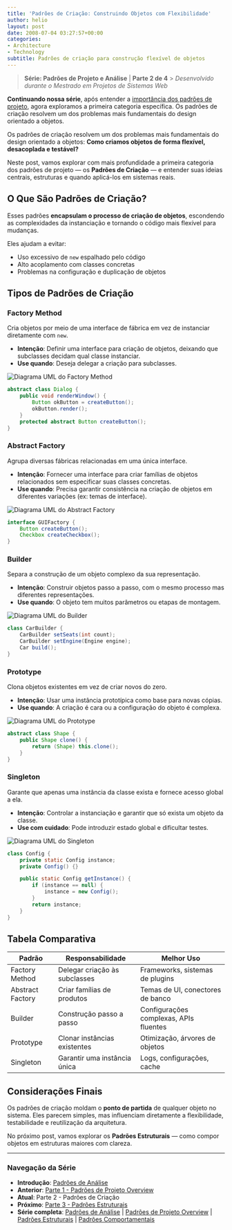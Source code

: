 ```yaml
---
title: 'Padrões de Criação: Construindo Objetos com Flexibilidade'
author: helio
layout: post
date: 2008-07-04 03:27:57+00:00
categories:
- Architecture
- Technology
subtitle: Padrões de criação para construção flexível de objetos
---
```


> **Série: Padrões de Projeto e Análise** | **Parte 2 de 4** > _Desenvolvido durante o Mestrado em Projetos de Sistemas Web_

**Continuando nossa série**, após entender a [importância dos padrões de projeto](../2008-07-02-padroes-de-projeto-detalhado/), agora exploramos a primeira categoria específica. Os padrões de criação resolvem um dos problemas mais fundamentais do design orientado a objetos.

Os padrões de criação resolvem um dos problemas mais fundamentais do design orientado a objetos:
**Como criamos objetos de forma flexível, desacoplada e testável?**

Neste post, vamos explorar com mais profundidade a primeira categoria dos padrões de projeto — os **Padrões de Criação** — e entender suas ideias centrais, estruturas e quando aplicá-los em sistemas reais.

## O Que São Padrões de Criação?

Esses padrões **encapsulam o processo de criação de objetos**, escondendo as complexidades da instanciação e tornando o código mais flexível para mudanças.

Eles ajudam a evitar:

- Uso excessivo de `new` espalhado pelo código
- Alto acoplamento com classes concretas
- Problemas na configuração e duplicação de objetos

## Tipos de Padrões de Criação

### Factory Method

Cria objetos por meio de uma interface de fábrica em vez de instanciar diretamente com `new`.

- **Intenção**: Definir uma interface para criação de objetos, deixando que subclasses decidam qual classe instanciar.
- **Use quando**: Deseja delegar a criação para subclasses.

<img src="/uploads/2008/07/factory-method-pattern.png" alt="Diagrama UML do Factory Method" class="creational-pattern-img">

```java
abstract class Dialog {
    public void renderWindow() {
        Button okButton = createButton();
        okButton.render();
    }
    protected abstract Button createButton();
}
```

### Abstract Factory

Agrupa diversas fábricas relacionadas em uma única interface.

- **Intenção**: Fornecer uma interface para criar famílias de objetos relacionados sem especificar suas classes concretas.
- **Use quando**: Precisa garantir consistência na criação de objetos em diferentes variações (ex: temas de interface).

<img src="/uploads/2008/07/abstract-factory-pattern.png" alt="Diagrama UML do Abstract Factory" class="creational-pattern-img">

```java
interface GUIFactory {
    Button createButton();
    Checkbox createCheckbox();
}
```

### Builder

Separa a construção de um objeto complexo da sua representação.

- **Intenção**: Construir objetos passo a passo, com o mesmo processo mas diferentes representações.
- **Use quando**: O objeto tem muitos parâmetros ou etapas de montagem.

<img src="/uploads/2008/07/builder-pattern.png" alt="Diagrama UML do Builder" class="creational-pattern-img">

```java
class CarBuilder {
    CarBuilder setSeats(int count);
    CarBuilder setEngine(Engine engine);
    Car build();
}
```

### Prototype

Clona objetos existentes em vez de criar novos do zero.

- **Intenção**: Usar uma instância prototípica como base para novas cópias.
- **Use quando**: A criação é cara ou a configuração do objeto é complexa.

<img src="/uploads/2008/07/prototype-pattern.png" alt="Diagrama UML do Prototype" class="creational-pattern-img">

```java
abstract class Shape {
    public Shape clone() {
        return (Shape) this.clone();
    }
}
```

### Singleton

Garante que apenas uma instância da classe exista e fornece acesso global a ela.

- **Intenção**: Controlar a instanciação e garantir que só exista um objeto da classe.
- **Use com cuidado**: Pode introduzir estado global e dificultar testes.

<img src="/uploads/2008/07/singleton-pattern.png" alt="Diagrama UML do Singleton" class="creational-pattern-img">

```java
class Config {
    private static Config instance;
    private Config() {}

    public static Config getInstance() {
        if (instance == null) {
            instance = new Config();
        }
        return instance;
    }
}
```

## Tabela Comparativa

| Padrão           | Responsabilidade              | Melhor Uso                             |
| ---------------- | ----------------------------- | -------------------------------------- |
| Factory Method   | Delegar criação às subclasses | Frameworks, sistemas de plugins        |
| Abstract Factory | Criar famílias de produtos    | Temas de UI, conectores de banco       |
| Builder          | Construção passo a passo      | Configurações complexas, APIs fluentes |
| Prototype        | Clonar instâncias existentes  | Otimização, árvores de objetos         |
| Singleton        | Garantir uma instância única  | Logs, configurações, cache             |

## Considerações Finais

Os padrões de criação moldam o **ponto de partida** de qualquer objeto no sistema.
Eles parecem simples, mas influenciam diretamente a flexibilidade, testabilidade e reutilização da arquitetura.

No próximo post, vamos explorar os **Padrões Estruturais** — como compor objetos em estruturas maiores com clareza.

---

### **Navegação da Série**

- **Introdução**: [Padrões de Análise](../2008-07-01-padroes-de-analise/)
- **Anterior**: [Parte 1 - Padrões de Projeto Overview](../2008-07-02-padroes-de-projeto-detalhado/)
- **Atual**: Parte 2 - Padrões de Criação
- **Próximo**: [Parte 3 - Padrões Estruturais](../2008-07-06-padroes-estruturais/)
- **Série completa**: [Padrões de Análise](../2008-07-01-padroes-de-analise/) | [Padrões de Projeto Overview](../2008-07-02-padroes-de-projeto-detalhado/) | [Padrões Estruturais](../2008-07-06-padroes-estruturais/) | [Padrões Comportamentais](../2008-07-08-padroes-comportamentais/)

